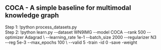 <h2>COCA - A simple baseline for multimodal knowledge graph</h2>
Step 1: !python process_datasets.py<br/>
Step 2: !python learn.py --dataset WN9IMG --model COCA --rank 500 --optimizer Adagrad \
        --learning_rate 1e-1 --batch_size 2000 --regularizer N3 --reg 5e-3 --max_epochs 100 \
        --valid 5 -train -id 0 -save -weight
